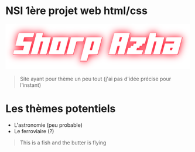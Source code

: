 # NSI 1ère projet web html/css
![Sry](images/logo_shorpazha.png)
> Site ayant pour thème un peu tout
(j'ai pas d'idée précise pour l'instant)
# Les thèmes potentiels
* L'astronomie (peu probable)
* Le ferroviaire (?)

> This is a fish and the butter is flying
